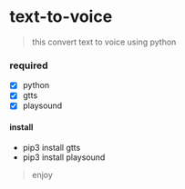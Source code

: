 # text-to-voice
> this convert text to voice using python

### required
- [x] python
- [x] gtts
- [x] playsound

#### install
- pip3 install gtts
- pip3 install playsound


> enjoy
